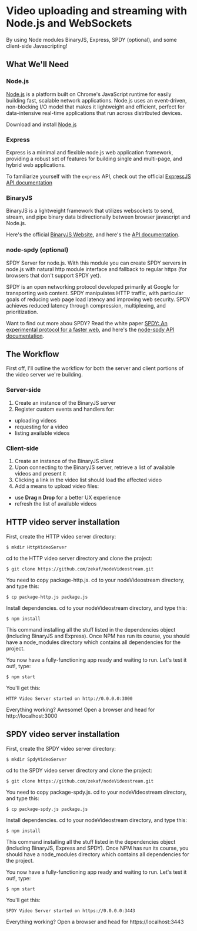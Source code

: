 # Video uploading and streaming with Node.js and WebSockets

By using Node modules BinaryJS, Express, SPDY (optional), and some client-side Javascripting!

## What We'll Need

### Node.js

[Node.js](http://www.nodejs.org/) is a platform built on Chrome's JavaScript runtime for easily building fast, scalable network applications. Node.js uses an event-driven, non-blocking I/O model that makes it lightweight and efficient, perfect for data-intensive real-time applications that run across distributed devices.

Download and install [Node.js](http://www.nodejs.org/download/)

### Express

Express is a minimal and flexible node.js web application framework, providing a robust set of features for building single and multi-page, and hybrid web applications. 

To familiarize yourself with the `express` API, check out the official [ExpressJS API documentation](http://www.expressjs.com/api.html)

### BinaryJS

BinaryJS is a lightweight framework that utilizes websockets to send, stream, 
and pipe binary data bidirectionally between browser javascript and Node.js.

Here's the official [BinaryJS Website](http://www.binaryjs.com/),
and here's the [API documentation](https://github.com/binaryjs/binaryjs/tree/master/doc).

### node-spdy (optional)

SPDY Server for node.js. With this module you can create SPDY servers in node.js with natural http module interface and fallback to regular https (for browsers that don't support SPDY yet).

SPDY is an open networking protocol developed primarily at Google for transporting 
web content. SPDY manipulates HTTP traffic, with particular goals of reducing web page 
load latency and improving web security. SPDY achieves reduced latency through 
compression, multiplexing, and prioritization. 

Want to find out more abou SPDY? Read the white paper [SPDY: An experimental protocol for a faster web](http://www.chromium.org/spdy/spdy-whitepaper), and here's the [node-spdy API documentation](https://github.com/indutny/node-spdy).


## The Workflow

First off, I'll outline the workflow for both the server and client portions of
the video server we're building.

### Server-side

1. Create an instance of the BinaryJS server
2. Register custom events and handlers for:

* uploading videos
* requesting for a video
* listing available videos

### Client-side

1. Create an instance of the BinaryJS client
2. Upon connecting to the BinaryJS server, retrieve a list of available videos and present it
3. Clicking a link in the video list should load the affected video
4. Add a means to upload video files:

* use **Drag n Drop** for a better UX experience
* refresh the list of available videos

## HTTP video server installation

First, create the HTTP video server directory:

```
$ mkdir HttpVideoServer
```

cd to the HTTP video server directory and clone the project:

```
$ git clone https://github.com/zekaf/nodeVideostream.git
```

You need to copy package-http.js. 
cd to your nodeVideostream directory, and type this:

```
$ cp package-http.js package.js  
```

Install dependencies. cd to your nodeVideostream directory, and type this:

```
$ npm install
```
This command installing all the stuff listed in the dependencies object (including BinaryJS and Express). 
Once NPM has run its course, you should have a node_modules directory which contains all dependencies for the project.

You now have a fully-functioning app ready and waiting to run. Let's test it out!, type: 

```
$ npm start
```

You'll get this: 

```
HTTP Video Server started on http://0.0.0.0:3000
```

Everything working? Awesome! Open a browser and head for http://localhost:3000 


## SPDY video server installation

First, create the SPDY video server directory:

```
$ mkdir SpdyVideoServer
```

cd to the SPDY video server directory and clone the project:

```
$ git clone https://github.com/zekaf/nodeVideostream.git
```

You need to copy package-spdy.js. 
cd to your nodeVideostream directory, and type this:

```
$ cp package-spdy.js package.js  
```

Install dependencies. cd to your nodeVideostream directory, and type this:

```
$ npm install
```
This command installing all the stuff listed in the dependencies object (including BinaryJS, Express and SPDY). 
Once NPM has run its course, you should have a node_modules directory which contains all dependencies for the project.

You now have a fully-functioning app ready and waiting to run. Let's test it out!, type: 

```
$ npm start
```

You'll get this: 

```
SPDY Video Server started on https://0.0.0.0:3443
```

Everything working? Open a browser and head for https://localhost:3443 
